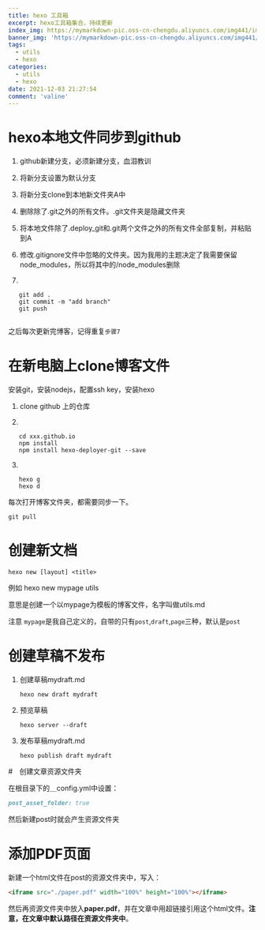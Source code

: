 ```yaml
---
title: hexo 工具箱
excerpt: hexo工具箱集合，持续更新
index_img: https://mymarkdown-pic.oss-cn-chengdu.aliyuncs.com/img441/image-20211204140733338.png
banner_img: 'https://mymarkdown-pic.oss-cn-chengdu.aliyuncs.com/img441/1638523690670.jpg'
tags:
  - utils
  - hexo
categories:
  - utils
  - hexo
date: 2021-12-03 21:27:54 
comment: 'valine'
---
```


# hexo本地文件同步到github

1. github新建分支，必须新建分支，血泪教训

2. 将新分支设置为默认分支

3. 将新分支clone到本地新文件夹A中

4. 删除除了.git之外的所有文件。.git文件夹是隐藏文件夹

5. 将本地文件除了.deploy_git和.git两个文件之外的所有文件全部复制，并粘贴到A

6. 修改.gitignore文件中忽略的文件夹。因为我用的主题决定了我需要保留node_modules，所以将其中的/node_modules删除

7. 
```
   git add .
   git commit -m "add branch"
   git push
   
```

之后每次更新完博客，记得重复<code>步骤7</code>

# 在新电脑上clone博客文件

安装git，安装nodejs，配置ssh key，安装hexo

1. clone github 上的仓库

2. 
```
   cd xxx.github.io
   npm install
   npm install hexo-deployer-git --save
```

3. 
```
   hexo g
   hexo d
```

每次打开博客文件夹，都需要同步一下。

```
git pull
```

# 创建新文档

```
hexo new [layout] <title>
```

例如 hexo new mypage utils

意思是创建一个以mypage为模板的博客文件，名字叫做utils.md

注意 <code>mypage</code>是我自己定义的，自带的只有<code>post</code>,<code>draft</code>,<code>page</code>三种，默认是<code>post</code>

# 创建草稿不发布

1. 创建草稿mydraft.md

   ```
   hexo new draft mydraft
   ```

2. 预览草稿

   ```
   hexo server --draft
   ```

3. 发布草稿mydraft.md

   ```
   hexo publish draft mydraft
   ```

#　创建文章资源文件夹

在根目录下的＿config.yml中设置：

```markdown
post_asset_folder: true
```

然后新建post时就会产生资源文件夹

# 添加PDF页面

新建一个html文件在post的资源文件夹中，写入：

```html
<iframe src="./paper.pdf" width="100%" height="100%"></iframe>
```

然后再资源文件夹中放入**paper.pdf**，并在文章中用超链接引用这个html文件。**注意，在文章中默认路径在资源文件夹中**。
